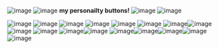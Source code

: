![image](https://github.com/user-attachments/assets/bf165fd4-cd7b-441f-a68a-a87d6635fc34)
![image](https://github.com/user-attachments/assets/3c08845e-7b47-4301-b23d-63420d1b2ca4) **my personailty buttons!** ![image](https://github.com/user-attachments/assets/b88a7d4e-2367-4e4b-8f9f-4d195ca7cc10)
![image](https://github.com/user-attachments/assets/fa7149a6-c27b-4a1d-8322-2d28c3bbd911) 


![image](https://github.com/user-attachments/assets/63de6177-c88e-4732-a561-691c80ef570c)
![image](https://github.com/user-attachments/assets/9b1e91ff-f0ce-43aa-94a3-d42bda6f7755)
![image](https://github.com/user-attachments/assets/97bd8e0d-165e-4d20-8ad4-1b96be41e76e)
![image](https://github.com/user-attachments/assets/7da40616-de46-482f-8966-e48faca242c6)
![image](https://github.com/user-attachments/assets/1a12fd64-eb4d-4271-9b5b-0d32df7b1c4b)
![image](https://github.com/user-attachments/assets/01d5c838-afb8-4a29-a89f-65b261794a92)
![image](https://github.com/user-attachments/assets/13d804b6-3d24-4bcd-b4b6-1c9dace5a1a7)![image](https://github.com/user-attachments/assets/e85a32e9-dc2a-4f1a-8a3c-e6cd9eaa496d)
![image](https://github.com/user-attachments/assets/b15d95ff-0b90-45ca-9402-0794bf71f0da)
![image](https://github.com/user-attachments/assets/82ea60fb-09f1-4fb2-a4fe-41ec42db111f)
![image](https://github.com/user-attachments/assets/cf41bad0-d923-4258-947a-ff6ac1ac0c32)![image](https://github.com/user-attachments/assets/7aed562a-8cd9-4f3b-801a-5b1b87e1c710)
![image](https://github.com/user-attachments/assets/3aae73a2-9a83-455d-a29a-ae6d89391b96)![image](https://github.com/user-attachments/assets/80c80fab-adf4-4b1a-9e4c-e0a36c4b0e03)![image](https://github.com/user-attachments/assets/5a7facd6-7e1f-4baf-8f28-7a874a16aa9f)![image](https://github.com/user-attachments/assets/ca7c3606-f692-42f3-92b0-168b2eac39e4)![image](https://github.com/user-attachments/assets/cffa30ab-347f-44fa-abd8-7f09ac978f8c)






